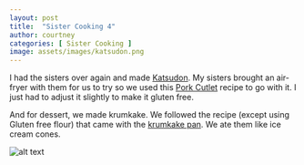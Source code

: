 ```yaml
---
layout: post
title:  "Sister Cooking 4"
author: courtney
categories: [ Sister Cooking ]
image: assets/images/katsudon.png
---
```

I had the sisters over again and made [Katsudon](https://cookingwithdog.com/recipes/katsudon/). My sisters brought an air-fryer with them for us to try so we used this [Pork Cutlet](https://cookthestory.com/air-fryer-pork-cutlets/) recipe to go with it. I just had to adjust it slightly to make it gluten free.

And for dessert, we made krumkake. We followed the recipe (except using Gluten free flour) that came with the [krumkake pan](https://www.amazon.com/Nordic-Ware-Norwegian-Krumkake-Iron/dp/B00004RFPK/). We ate them like ice cream cones.

![alt text](../../assets/images/krumkake.png "Krumkake Ice Cream Cone")
